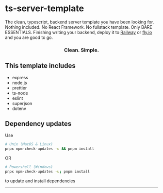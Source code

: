 # ts-server-template

The clean, typescript, backend server template you have been looking for. Nothing included. No React Framework. No fullstack template. Only BARE ESSENTIALS. Finishing writing your backend, deploy it to [Railway](https://railway.app) or [fly.io](https://fly.io/) and you are good to go.

<h3 style="text-align: center;"> Clean. Simple.</h3>

## This template includes

- express
- node.js
- prettier
- ts-node
- eslint
- superjson
- dotenv

## Dependency updates

Use

```sh
# Unix (MacOS & Linux)
pnpx npm-check-updates -u && pnpm install
```

OR

```sh
# Powershell (Windows)
pnpx npm-check-updates -u; pnpm install
```

to update and install dependencies

---

